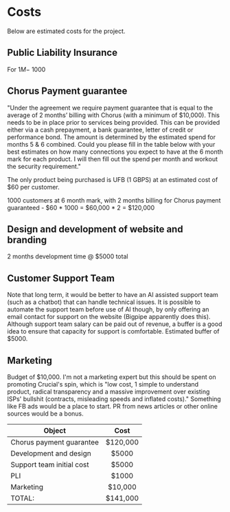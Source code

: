 # Costs

Below are estimated costs for the project.

## Public Liability Insurance
For $1M - ~$1000

## Chorus Payment guarantee
"Under the agreement we require payment guarantee that is equal to the average of 2 months’ billing with Chorus (with a minimum of $10,000). This needs to be in place prior to services being provided. This can be provided either via a cash prepayment, a bank guarantee, letter of credit or performance bond. The amount is determined by the estimated spend for months 5 & 6 combined. Could you please fill in the table below with your best estimates on how many connections you expect to have at the 6 month mark for each product. I will then fill out the spend per month and workout the security requirement."

The only product being purchased is UFB (1 GBPS) at an estimated cost of $60 per customer.

1000 customers at 6 month mark, with 2 months billing for Chorus payment guaranteed - $60 * 1000 = $60,000 * 2 = $120,000

## Design and development of website and branding
2 months development time @ $5000 total

## Customer Support Team
Note that long term, it would be better to have an AI assisted support team (such as a chatbot) that can handle technical issues. It is possible to automate the support team before use of AI though, by only offering an email contact for support on the website (Bigpipe apparently does this). Although support team salary can be paid out of revenue, a buffer is a good idea to ensure that capacity for support is comfortable. Estimated buffer of $5000.

## Marketing

Budget of $10,000. I'm not a marketing expert but this should be spent on promoting Crucial's spin, which is "low cost, 1 simple to understand product, radical transparency and a massive improvement over existing ISPs' bullshit (contracts, misleading speeds and inflated costs)." Something like FB ads would be a place to start. PR from news articles or other online sources would be a bonus.

| Object        | Cost           |
| ------------- |:-------------:|
| Chorus payment guarantee | $120,000 |
|  Development and design  |   $5000 |
| Support team initial cost| $5000 |
|   PLI         | $1000 |
| Marketing | $10,000 |
|       TOTAL:       | $141,000|
